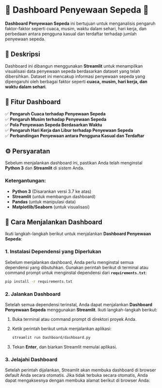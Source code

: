 # 🚴 Dashboard Penyewaan Sepeda 🚴

**Dashboard Penyewaan Sepeda** ini bertujuan untuk menganalisis pengaruh faktor-faktor seperti cuaca, musim, waktu dalam sehari, hari kerja, dan perbedaan antara pengguna kasual dan terdaftar terhadap jumlah penyewaan sepeda.

## 📌 Deskripsi

Dashboard ini dibangun menggunakan **Streamlit** untuk menampilkan visualisasi data penyewaan sepeda berdasarkan dataset yang telah dibersihkan. Dataset ini mencakup informasi penyewaan sepeda yang dipengaruhi oleh berbagai faktor seperti **cuaca, musim, hari kerja, dan waktu dalam sehari**.

## 🎯 Fitur Dashboard

✅ **Pengaruh Cuaca terhadap Penyewaan Sepeda**  
✅ **Pengaruh Musim terhadap Penyewaan Sepeda**  
✅ **Pola Penyewaan Sepeda Berdasarkan Waktu**  
✅ **Pengaruh Hari Kerja dan Libur terhadap Penyewaan Sepeda**  
✅ **Perbandingan Penyewaan antara Pengguna Kasual dan Terdaftar**

## ⚙️ Persyaratan

Sebelum menjalankan dashboard ini, pastikan Anda telah menginstal **Python 3** dan **Streamlit** di sistem Anda.

### Ketergantungan:

- **Python 3** (Disarankan versi 3.7 ke atas)
- **Streamlit** (untuk membangun dashboard)
- **Pandas** (untuk manipulasi data)
- **Matplotlib/Seaborn** (untuk visualisasi)

## 🚀 **Cara Menjalankan Dashboard**

Ikuti langkah-langkah berikut untuk menjalankan **Dashboard Penyewaan Sepeda**:

### 1. **Instalasi Dependensi yang Diperlukan**

Sebelum menjalankan dashboard, Anda perlu menginstal semua dependensi yang dibutuhkan. Gunakan perintah berikut di terminal atau command prompt untuk menginstal dependensi dari **`requirements.txt`**:

```bash
pip install -r requirements.txt
```

### 2. **Jalankan Dashboard**

Setelah semua dependensi terinstal, Anda dapat menjalankan **Dashboard Penyewaan Sepeda** menggunakan **Streamlit**. Ikuti langkah-langkah berikut:

1. Buka terminal atau command prompt di direktori proyek Anda.
2. Ketik perintah berikut untuk menjalankan aplikasi:

   ```bash
   streamlit run Dashboard/dashboard.py
   ```

3. Tekan **Enter**, dan biarkan Streamlit memulai aplikasi.

### 3. **Jelajahi Dashboard**

Setelah perintah dijalankan, Streamlit akan membuka dashboard di browser default Anda secara otomatis. Jika tidak terbuka secara otomatis, Anda dapat mengaksesnya dengan membuka alamat berikut di browser Anda:

